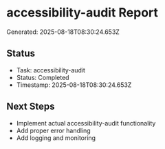 # accessibility-audit Report

Generated: 2025-08-18T08:30:24.653Z

## Status
- Task: accessibility-audit
- Status: Completed
- Timestamp: 2025-08-18T08:30:24.653Z

## Next Steps
- Implement actual accessibility-audit functionality
- Add proper error handling
- Add logging and monitoring
